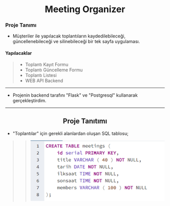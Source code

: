 <h1 align="center">Meeting Organizer</h1>

### Proje Tanımı
* Müşteriler ile yapılacak toplantıların kaydedilebileceği, güncellenebileceği ve silinebileceği bir tek sayfa uygulaması.

#### Yapılacaklar
> * Toplantı Kayıt Formu 
> * Toplantı Güncelleme Formu
> * Toplantı Listesi
> * WEB API Backend

---

* Projenin backend tarafını "Flask" ve "Postgresql" kullanarak gerçekleştirdim.

---

<h2 align="center"> Proje Tanıtımı </h2>

* "Toplantılar" için gerekli alanlardan oluşan SQL tablosu;
>> ![Aşama1](Meeting_Organizer/projeTanıtım/Postgresql_Tablo.png)
